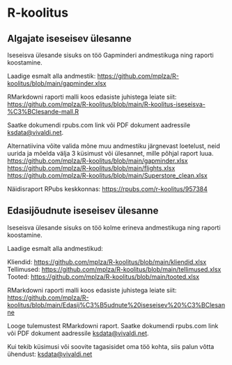 # R-koolitus

## Algajate iseseisev ülesanne

Iseseisva ülesande sisuks on töö Gapminderi andmestikuga ning raporti koostamine.

Laadige esmalt alla andmestik: https://github.com/mplza/R-koolitus/blob/main/gapminder.xlsx

RMarkdowni raporti malli koos edasiste juhistega leiate siit: https://github.com/mplza/R-koolitus/blob/main/R-koolitus-iseseisva-%C3%BClesande-mall.R

Saatke dokumendi rpubs.com link või PDF dokument aadressile ksdata@vivaldi.net.

Alternatiivina võite valida mõne muu andmestiku järgnevast loetelust, neid uurida ja mõelda välja 3 küsimust või ülesannet, mille põhjal raport luua.
https://github.com/mplza/R-koolitus/blob/main/gapminder.xlsx
https://github.com/mplza/R-koolitus/blob/main/flights.xlsx
https://github.com/mplza/R-koolitus/blob/main/Superstore_clean.xlsx

Näidisraport RPubs keskkonnas: https://rpubs.com/r-koolitus/957384


## Edasijõudnute iseseisev ülesanne

Iseseisva ülesande sisuks on töö kolme erineva andmestikuga ning raporti koostamine.

Laadige esmalt alla andmestikud:

Kliendid: https://github.com/mplza/R-koolitus/blob/main/kliendid.xlsx
Tellimused: https://github.com/mplza/R-koolitus/blob/main/tellimused.xlsx
Tooted: https://github.com/mplza/R-koolitus/blob/main/tooted.xlsx

RMarkdowni raporti malli koos edasiste juhistega leiate siit: https://github.com/mplza/R-koolitus/blob/main/Edasij%C3%B5udnute%20iseseisev%20%C3%BClesanne

Looge tulemustest RMarkdowni raport. Saatke dokumendi rpubs.com link või PDF dokument aadressile ksdata@vivaldi.net.


Kui tekib küsimusi või soovite tagasisidet oma töö kohta, siis palun võtta ühendust: ksdata@vivaldi.net
